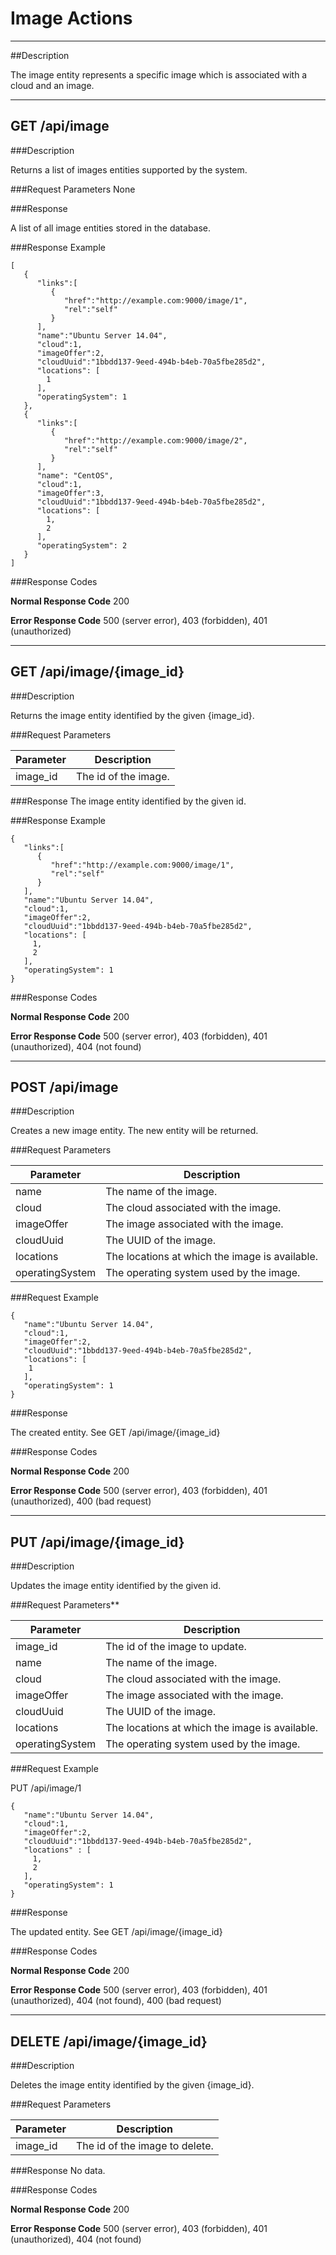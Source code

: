 ﻿# Image Actions
***

##Description

The image entity represents a specific image which is associated with a cloud and an image.

***

## GET /api/image

###Description

Returns a list of images entities supported by the system.

###Request Parameters
None

###Response

A list of all image entities stored in the database.

###Response Example

```
[  
   {  
      "links":[  
         {  
            "href":"http://example.com:9000/image/1",
            "rel":"self"
         }
      ],
      "name":"Ubuntu Server 14.04",
      "cloud":1,
      "imageOffer":2,
      "cloudUuid":"1bbdd137-9eed-494b-b4eb-70a5fbe285d2",
      "locations": [
        1
      ],
      "operatingSystem": 1
   },
   {  
      "links":[  
         {  
            "href":"http://example.com:9000/image/2",
            "rel":"self"
         }
      ],
      "name": "CentOS",
      "cloud":1,
      "imageOffer":3,
      "cloudUuid":"1bbdd137-9eed-494b-b4eb-70a5fbe285d2",
      "locations": [
        1,
        2
      ],
      "operatingSystem": 2
   }
]
```

###Response Codes

**Normal Response Code** 200

**Error Response Code** 500 (server error), 403 (forbidden), 401 (unauthorized)

***

## GET /api/image/{image_id}

###Description

Returns the image entity identified by the given {image_id}.

###Request Parameters

Parameter        | Description
-------------    | -------------
image_id         | The id of the image.



###Response
The image entity identified by the given id.

###Response Example

```
{  
   "links":[  
      {  
         "href":"http://example.com:9000/image/1",
         "rel":"self"
      }
   ],
   "name":"Ubuntu Server 14.04",
   "cloud":1,
   "imageOffer":2,
   "cloudUuid":"1bbdd137-9eed-494b-b4eb-70a5fbe285d2",
   "locations": [
     1,
     2
   ],
   "operatingSystem": 1
}
```

###Response Codes

**Normal Response Code** 200

**Error Response Code** 500 (server error), 403 (forbidden), 401 (unauthorized), 404 (not found)

***

## POST /api/image

###Description

Creates a new image entity. The new entity will be returned.

###Request Parameters

Parameter        | Description
-------------    | -------------
name             | The name of the image.
cloud            | The cloud associated with the image.
imageOffer       | The image associated with the image.
cloudUuid        | The UUID of the image.
locations        | The locations at which the image is available.
operatingSystem  | The operating system used by the image.

###Request Example

```
{  
   "name":"Ubuntu Server 14.04",
   "cloud":1,
   "imageOffer":2,
   "cloudUuid":"1bbdd137-9eed-494b-b4eb-70a5fbe285d2",
   "locations": [
    1
   ],
   "operatingSystem": 1
}   
```

###Response

The created entity. See GET /api/image/{image_id}

###Response Codes

**Normal Response Code** 200

**Error Response Code** 500 (server error), 403 (forbidden), 401 (unauthorized), 400 (bad request)

***

## PUT /api/image/{image_id}

###Description

Updates the image entity identified by the given id.

###Request Parameters** 

Parameter        | Description
-------------    | -------------
image_id         | The id of the image to update.
name             | The name of the image.
cloud            | The cloud associated with the image.
imageOffer       | The image associated with the image.
cloudUuid        | The UUID of the image.
locations        | The locations at which the image is available.
operatingSystem  | The operating system used by the image.

###Request Example

PUT /api/image/1

```
{  
   "name":"Ubuntu Server 14.04",
   "cloud":1,
   "imageOffer":2,
   "cloudUuid":"1bbdd137-9eed-494b-b4eb-70a5fbe285d2",
   "locations" : [
     1,
     2
   ],
   "operatingSystem": 1
}
```
###Response

The updated entity. See GET /api/image/{image_id}

###Response Codes

**Normal Response Code** 200

**Error Response Code** 500 (server error), 403 (forbidden), 401 (unauthorized), 404 (not found), 400 (bad request)

***

## DELETE /api/image/{image_id}

###Description

Deletes the image entity identified by the given {image_id}.

###Request Parameters 

Parameter       | Description
-------------   | -------------
image_id        | The id of the image to delete.


###Response
No data.

###Response Codes

**Normal Response Code** 200

**Error Response Code** 500 (server error), 403 (forbidden), 401 (unauthorized), 404 (not found)
